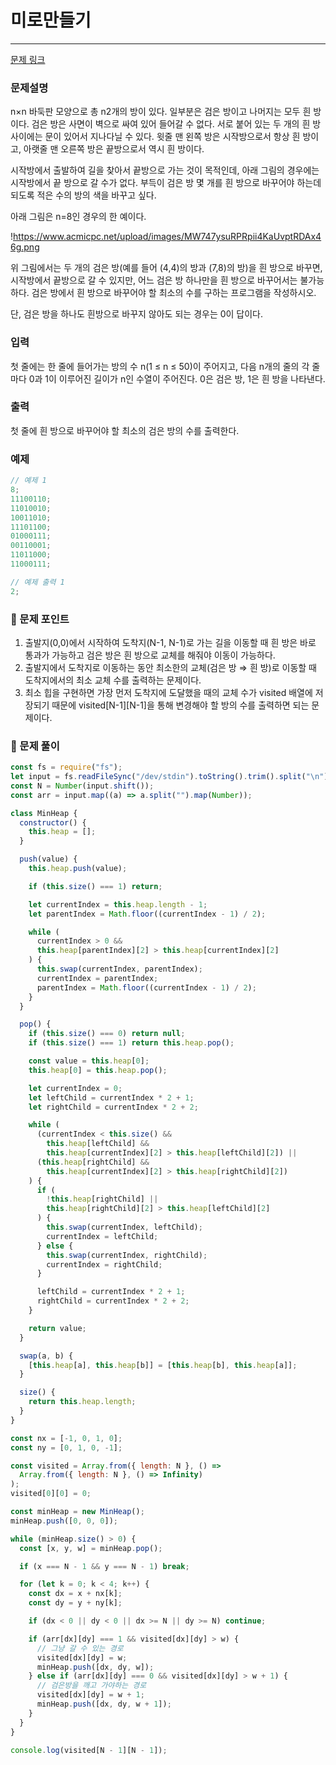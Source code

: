 # 미로만들기

---

[문제 링크](https://www.acmicpc.net/problem/2665)

### 문제설명

n×n 바둑판 모양으로 총 n2개의 방이 있다. 일부분은 검은 방이고 나머지는 모두 흰 방이다. 검은 방은 사면이 벽으로 싸여 있어 들어갈 수 없다. 서로 붙어 있는 두 개의 흰 방 사이에는 문이 있어서 지나다닐 수 있다. 윗줄 맨 왼쪽 방은 시작방으로서 항상 흰 방이고, 아랫줄 맨 오른쪽 방은 끝방으로서 역시 흰 방이다.

시작방에서 출발하여 길을 찾아서 끝방으로 가는 것이 목적인데, 아래 그림의 경우에는 시작방에서 끝 방으로 갈 수가 없다. 부득이 검은 방 몇 개를 흰 방으로 바꾸어야 하는데 되도록 적은 수의 방의 색을 바꾸고 싶다.

아래 그림은 n=8인 경우의 한 예이다.

!https://www.acmicpc.net/upload/images/MW747ysuRPRpii4KaUvptRDAx46g.png

위 그림에서는 두 개의 검은 방(예를 들어 (4,4)의 방과 (7,8)의 방)을 흰 방으로 바꾸면, 시작방에서 끝방으로 갈 수 있지만, 어느 검은 방 하나만을 흰 방으로 바꾸어서는 불가능하다. 검은 방에서 흰 방으로 바꾸어야 할 최소의 수를 구하는 프로그램을 작성하시오.

단, 검은 방을 하나도 흰방으로 바꾸지 않아도 되는 경우는 0이 답이다.

### 입력

첫 줄에는 한 줄에 들어가는 방의 수 n(1 ≤ n ≤ 50)이 주어지고, 다음 n개의 줄의 각 줄마다 0과 1이 이루어진 길이가 n인 수열이 주어진다. 0은 검은 방, 1은 흰 방을 나타낸다.

### 출력

첫 줄에 흰 방으로 바꾸어야 할 최소의 검은 방의 수를 출력한다.

### 예제

```jsx
// 예제 1
8;
11100110;
11010010;
10011010;
11101100;
01000111;
00110001;
11011000;
11000111;

// 예제 출력 1
2;
```

### 📕 문제 포인트

1. 출발지(0,0)에서 시작하여 도착지(N-1, N-1)로 가는 길을 이동할 때 흰 방은 바로 통과가 가능하고 검은 방은 흰 방으로 교체를 해줘야 이동이 가능하다.
2. 출발지에서 도착지로 이동하는 동안 최소한의 교체(검은 방 ⇒ 흰 방)로 이동할 때 도착지에서의 최소 교체 수를 출력하는 문제이다.
3. 최소 힙을 구현하면 가장 먼저 도착지에 도달했을 때의 교체 수가 visited 배열에 저장되기 때문에 visited[N-1][N-1]을 통해 변경해야 할 방의 수를 출력하면 되는 문제이다.

### 📝 문제 풀이

```js
const fs = require("fs");
let input = fs.readFileSync("/dev/stdin").toString().trim().split("\n");
const N = Number(input.shift());
const arr = input.map((a) => a.split("").map(Number));

class MinHeap {
  constructor() {
    this.heap = [];
  }

  push(value) {
    this.heap.push(value);

    if (this.size() === 1) return;

    let currentIndex = this.heap.length - 1;
    let parentIndex = Math.floor((currentIndex - 1) / 2);

    while (
      currentIndex > 0 &&
      this.heap[parentIndex][2] > this.heap[currentIndex][2]
    ) {
      this.swap(currentIndex, parentIndex);
      currentIndex = parentIndex;
      parentIndex = Math.floor((currentIndex - 1) / 2);
    }
  }

  pop() {
    if (this.size() === 0) return null;
    if (this.size() === 1) return this.heap.pop();

    const value = this.heap[0];
    this.heap[0] = this.heap.pop();

    let currentIndex = 0;
    let leftChild = currentIndex * 2 + 1;
    let rightChild = currentIndex * 2 + 2;

    while (
      (currentIndex < this.size() &&
        this.heap[leftChild] &&
        this.heap[currentIndex][2] > this.heap[leftChild][2]) ||
      (this.heap[rightChild] &&
        this.heap[currentIndex][2] > this.heap[rightChild][2])
    ) {
      if (
        !this.heap[rightChild] ||
        this.heap[rightChild][2] > this.heap[leftChild][2]
      ) {
        this.swap(currentIndex, leftChild);
        currentIndex = leftChild;
      } else {
        this.swap(currentIndex, rightChild);
        currentIndex = rightChild;
      }

      leftChild = currentIndex * 2 + 1;
      rightChild = currentIndex * 2 + 2;
    }

    return value;
  }

  swap(a, b) {
    [this.heap[a], this.heap[b]] = [this.heap[b], this.heap[a]];
  }

  size() {
    return this.heap.length;
  }
}

const nx = [-1, 0, 1, 0];
const ny = [0, 1, 0, -1];

const visited = Array.from({ length: N }, () =>
  Array.from({ length: N }, () => Infinity)
);
visited[0][0] = 0;

const minHeap = new MinHeap();
minHeap.push([0, 0, 0]);

while (minHeap.size() > 0) {
  const [x, y, w] = minHeap.pop();

  if (x === N - 1 && y === N - 1) break;

  for (let k = 0; k < 4; k++) {
    const dx = x + nx[k];
    const dy = y + ny[k];

    if (dx < 0 || dy < 0 || dx >= N || dy >= N) continue;

    if (arr[dx][dy] === 1 && visited[dx][dy] > w) {
      // 그냥 갈 수 있는 경로
      visited[dx][dy] = w;
      minHeap.push([dx, dy, w]);
    } else if (arr[dx][dy] === 0 && visited[dx][dy] > w + 1) {
      // 검은방을 깨고 가야하는 경로
      visited[dx][dy] = w + 1;
      minHeap.push([dx, dy, w + 1]);
    }
  }
}

console.log(visited[N - 1][N - 1]);
```

